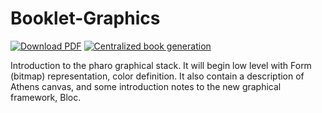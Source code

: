 # Booklet-Graphics

[![Download PDF](https://img.shields.io/badge/Download-PDF-9cf.svg)](https://github.com/SquareBracketAssociates/Booklet-Graphics/releases/download/latest/Pharo-Graphics.pdf)
[![Centralized book generation](https://github.com/SquareBracketAssociates/Booklet-Graphics/actions/workflows/main.yml/badge.svg)](https://github.com/SquareBracketAssociates/Booklet-Graphics/actions/workflows/main.yml)

Introduction to the pharo graphical stack. It will begin low level with Form (bitmap) representation, color definition. 
It also contain a description of Athens canvas, and some introduction notes to the new graphical framework, Bloc.
